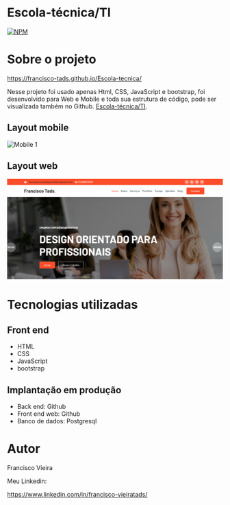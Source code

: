 # Escola-técnica/TI
[![NPM](https://img.shields.io/npm/l/react)](https://github.com/Francisco-tads/Escola-tecnica/blob/master/LICENCE)

# Sobre o projeto

https://francisco-tads.github.io/Escola-tecnica/

Nesse projeto foi usado apenas Html, CSS, JavaScript e bootstrap, foi desenvolvido para Web e Mobile e toda sua estrutura de código, pode ser visualizada também no Github.
 [Escola-técnica/TI](https://francisco-tads.github.io/Escola-tecnica/ "Site do Escola-técnica/TI").



## Layout mobile
![Mobile 1]() 

## Layout web
![Web 1](https://github.com/Francisco-tads/Escola-tecnica/blob/master/img/web.png)


## 

# Tecnologias utilizadas

## Front end
- HTML 
- CSS
- JavaScript
- bootstrap  

## Implantação em produção
- Back end: Github
- Front end web: Github
- Banco de dados: Postgresql

# Autor

Francisco Vieira

Meu Linkedin:

https://www.linkedin.com/in/francisco-vieiratads/

